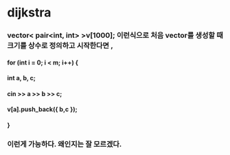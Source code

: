 # dijkstra
### vector< pair<int, int> >v[1000]; 이런식으로 처음 vector를 생성할 때 크기를 상수로 정의하고 시작한다면 ,
#### for (int i = 0; i < m; i++) {
####		int a, b, c;
####		cin >> a >> b >> c;
####	v[a].push_back({ b,c });
####	}
### 이런게 가능하다. 왜인지는 잘 모르겠다.
